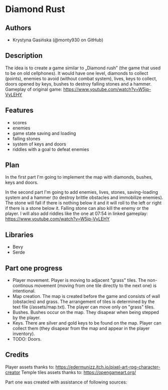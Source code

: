 # Diamond Rust

## Authors
- Krystyna Gasińska (@monty930 on GitHub)

## Description
The idea is to create a game similar to „Diamond rush” (the game that used to be on old cellphones). It would have one level, diamonds to collect (points), enemies to avoid (without combat system), lives, keys to collect, doors opened by keys, bushes to destroy falling stones and a hammer.
Gameplay of original game: https://www.youtube.com/watch?v=W5jp-VyLEHY

## Features
- scores
- enemies
- game state saving and loading
- falling stones
- system of keys and doors
- riddles with a goal to defeat enemies

## Plan
In the first part I'm going to implement the map with diamonds, bushes, keys and doors.

In the second part I'm going to add enemies, lives, stones, saving-loading system and a hammer (to destroy brittle obstacles and immobilize enemies). The stone will fall if there is nothing below it and it will roll to the left or right if there is a stone below it. Falling stone can also kill the enemy or the player.
I will also add riddles like the one at 07:54 in linked gameplay: https://www.youtube.com/watch?v=W5jp-VyLEHY

## Libraries
- Bevy
- Serde

## Part one progress
- Player movement. Player is moving to adjacent "grass" tiles. The non-continous movement (moving from one tile directly to the next one) is intentional.
- Map creation. The map is created before the game and consists of wall (obstacles) and grass. The arrangement of tiles is determined by the text file (/assets/map.txt). The player can move only on "grass" tiles.
- Bushes. Bushes occur on the map. They disapear when being stepped by the player.
- Keys. There are silver and gold keys to be found on the map. Player can collect them (they disapear from the map and appear in the player inventory).
- TODO: Doors.

## Credits
Player assets thanks to: https://edermunizz.itch.io/pixel-art-rpg-character-creator
Temple tiles assets thanks to: https://opengameart.org/

Part one was created with assistance of following sources:
